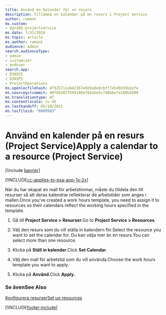 ```yaml
---
title: Använd en kalender för en resurs
description: Tillämpa en kalender på en resurs i Project Service
author: rumant
ms.custom:
- dyn365-projectservice
ms.date: 7/31/2018
ms.topic: article
ms.author: rumant
audience: Admin
search.audienceType:
- admin
- customizer
- enduser
search.app:
- D365CE
- D365PS
- ProjectOperations
ms.openlocfilehash: 4f925711e642167e6b5e8e0cbff7e549d35b2efa
ms.sourcegitcommit: 40f68387f594180af64a5e5c748b6efa188bd300
ms.translationtype: HT
ms.contentlocale: sv-SE
ms.lasthandoff: 05/10/2021
ms.locfileid: "6009503"
---
```

# <a name="apply-a-calendar-to-a-resource-project-service"></a><span data-ttu-id="b8e03-103">Använd en kalender på en resurs (Project Service)</span><span class="sxs-lookup"><span data-stu-id="b8e03-103">Apply a calendar to a resource (Project Service)</span></span>

[!include [banner](../includes/psa-now-project-operations.md)]

[!INCLUDE[cc-applies-to-psa-app-1x-2x](../includes/cc-applies-to-psa-app-1x-2x.md)]

<span data-ttu-id="b8e03-104">När du har skapat en mall för arbetstimmar, måste du tilldela den till resurser så att deras kalendrar reflekterar de arbetstider som anges i mallen.</span><span class="sxs-lookup"><span data-stu-id="b8e03-104">Once you’ve created a work hours template, you need to assign it to resources so their calendars reflect the working hours specified in the template.</span></span>  
  
1.  <span data-ttu-id="b8e03-105">Gå till **Project Service > Resurser**.</span><span class="sxs-lookup"><span data-stu-id="b8e03-105">Go to **Project Service > Resources**.</span></span>  
  
2.  <span data-ttu-id="b8e03-106">Välj den resurs som du vill ställa in kalendern för.</span><span class="sxs-lookup"><span data-stu-id="b8e03-106">Select the resource you want to set the calendar for.</span></span> <span data-ttu-id="b8e03-107">Du kan välja mer än en resurs.</span><span class="sxs-lookup"><span data-stu-id="b8e03-107">You can select more than one resource.</span></span>  
  
3.  <span data-ttu-id="b8e03-108">Klicka på **Ställ in kalender**.</span><span class="sxs-lookup"><span data-stu-id="b8e03-108">Click **Set Calendar**.</span></span>  
  
4.  <span data-ttu-id="b8e03-109">Välj den mall för arbetstid som du vill använda.</span><span class="sxs-lookup"><span data-stu-id="b8e03-109">Choose the work hours template you want to apply.</span></span>  
  
5.  <span data-ttu-id="b8e03-110">Klicka på **Använd**.</span><span class="sxs-lookup"><span data-stu-id="b8e03-110">Click **Apply**.</span></span>  
  
### <a name="see-also"></a><span data-ttu-id="b8e03-111">Se även</span><span class="sxs-lookup"><span data-stu-id="b8e03-111">See Also</span></span>  
 [<span data-ttu-id="b8e03-112">Konfigurera resurser</span><span class="sxs-lookup"><span data-stu-id="b8e03-112">Set up resources</span></span>](../psa/set-up-resources.md)


[!INCLUDE[footer-include](../includes/footer-banner.md)]